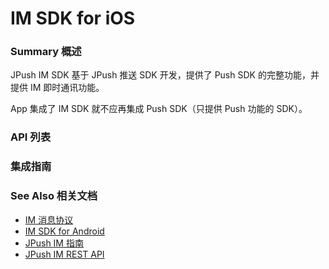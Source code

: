 # IM SDK for iOS

### Summary 概述

JPush IM SDK 基于 JPush 推送 SDK 开发，提供了 Push SDK 的完整功能，并提供 IM 即时通讯功能。

App 集成了 IM SDK 就不应再集成 Push SDK（只提供 Push 功能的 SDK）。


### API 列表



### 集成指南



### See Also 相关文档

+ [IM 消息协议](../../client/im_message_protocol/)
+ [IM SDK for Android](../../client/im_sdk_android/)
+ [JPush IM 指南](../../guideline/jpush_im_guide/)
+ [JPush IM REST API](../../server/rest_api_im/)
